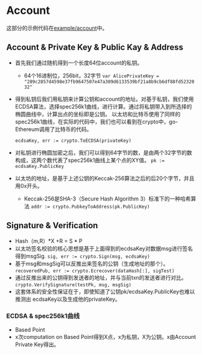 # Account

这部分的示例代码在[example/account](example/account)中。

## Account & Private Key & Public Kay & Address 

- 首先我们通过随机得到一个长度64位account的私钥。
    + 64个16进制位，256bit，32字节
    `var AlicePrivateKey = "289c2857d4598e37fb9647507e47a309d6133539bf21a8b9cb6df88fd5232032"`

- 得到私钥后我们用私钥来计算公钥和account的地址。对基于私钥，我们使用ECDSA算法，选择spec256k1曲线，进行计算。通过将私钥带入到所选择的椭圆曲线中，计算出点的坐标即是公钥。
以太坊和比特币使用了同样的spec256k1曲线，在实际的代码中，我们也可以看到在crypto中，go-Ethereum调用了比特币的代码。

    `ecdsaKey, err := crypto.ToECDSA(privateKey)`

- 对私钥进行椭圆加密之后，我们可以得到64字节的数，是由两个32字节的数构成，这两个数代表了spec256k1曲线上某个点的XY值。
    `pk := ecdsaKey.PublicKey`
- 以太坊的地址，是基于上述公钥的Keccak-256算法之后的后20个字节，并且用0x开头。
    + Keccak-256是SHA-3（Secure Hash Algorithm 3）标准下的一种哈希算法
    `addr := crypto.PubkeyToAddress(pk.PublicKey)`


## Signature & Verification
- Hash（m,R）*X +R = S * P
- 以太坊签名校验的核心思想是基于上面得到的ecdsaKey对数据msg进行签名得到msgSig. 
    `sig, err := crypto.Sign(msg, ecdsaKey)`
- 基于msg和msgSig可以反推出来签名的公钥（生成地址的那个）。
    `recoveredPub, err := crypto.Ecrecover(dataHash[:], sigTest)`
- 通过反推出来的公钥得到发送者的地址，并与当前txn的发送者进行对比。
    `crypto.VerifySignature(testPk, msg, msgSig)`
- 这套体系的安全性保证在于，即使知道了公钥pk/ecdsaKey.PublicKey也难以推测出 ecdsaKey以及生成他的privateKey。

### ECDSA & spec256k1曲线
- Based Point
- x次computation on Based Point得到X点，x为私钥，X为公钥。x由Account Private Key得出。